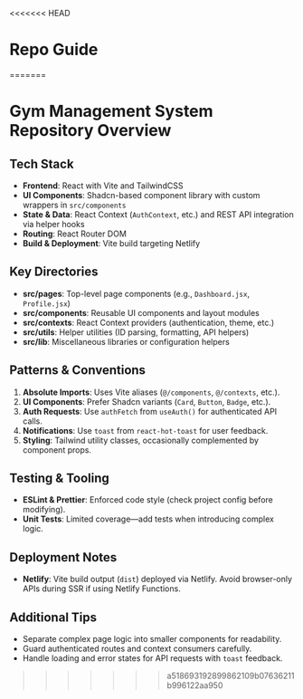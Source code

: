 <<<<<<< HEAD
# Repo Guide
=======
# Gym Management System Repository Overview

## Tech Stack
- **Frontend**: React with Vite and TailwindCSS
- **UI Components**: Shadcn-based component library with custom wrappers in `src/components`
- **State & Data**: React Context (`AuthContext`, etc.) and REST API integration via helper hooks
- **Routing**: React Router DOM
- **Build & Deployment**: Vite build targeting Netlify

## Key Directories
- **src/pages**: Top-level page components (e.g., `Dashboard.jsx`, `Profile.jsx`)
- **src/components**: Reusable UI components and layout modules
- **src/contexts**: React Context providers (authentication, theme, etc.)
- **src/utils**: Helper utilities (ID parsing, formatting, API helpers)
- **src/lib**: Miscellaneous libraries or configuration helpers

## Patterns & Conventions
1. **Absolute Imports**: Uses Vite aliases (`@/components`, `@/contexts`, etc.).
2. **UI Components**: Prefer Shadcn variants (`Card`, `Button`, `Badge`, etc.).
3. **Auth Requests**: Use `authFetch` from `useAuth()` for authenticated API calls.
4. **Notifications**: Use `toast` from `react-hot-toast` for user feedback.
5. **Styling**: Tailwind utility classes, occasionally complemented by component props.

## Testing & Tooling
- **ESLint & Prettier**: Enforced code style (check project config before modifying).
- **Unit Tests**: Limited coverage—add tests when introducing complex logic.

## Deployment Notes
- **Netlify**: Vite build output (`dist`) deployed via Netlify. Avoid browser-only APIs during SSR if using Netlify Functions.

## Additional Tips
- Separate complex page logic into smaller components for readability.
- Guard authenticated routes and context consumers carefully.
- Handle loading and error states for API requests with `toast` feedback.
>>>>>>> a518693192899862109b07636211b996122aa950
